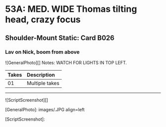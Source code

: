 # 53A: MED. WIDE Thomas tilting head, crazy focus

## Shoulder-Mount Static: Card B026

### Lav on Nick, boom from above

![GeneralPhoto][]
Notes: WATCH FOR LIGHTS IN TOP LEFT.

| Takes | Description |
|:---|:----|
| 01 | Multiple takes |

----

![ScriptScreenshot][]


[GeneralPhoto]:  images/.JPG align=left

[ScriptScreenshot]: 
